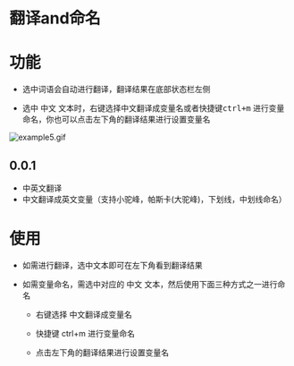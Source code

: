 # 翻译and命名

# 功能

+ 选中词语会自动进行翻译，翻译结果在底部状态栏左侧

+ 选中 中文 文本时，右键选择中文翻译成变量名或者快捷键<kbd>ctrl+m</kbd> 进行变量命名，你也可以点击左下角的翻译结果进行设置变量名

![example5.gif](https://i.loli.net/2021/01/02/VsgRnQ1AMYTueHx.gif)

## 0.0.1

- 中英文翻译
- 中文翻译成英文变量（支持小驼峰，帕斯卡(大驼峰)，下划线，中划线命名）

# 使用

- 如需进行翻译，选中文本即可在左下角看到翻译结果

- 如需变量命名，需选中对应的 中文 文本，然后使用下面三种方式之一进行命名
  	
   + 右键选择  中文翻译成变量名
   
   + 快捷键  ctrl+m 进行变量命名
   
   + 点击左下角的翻译结果进行设置变量名
